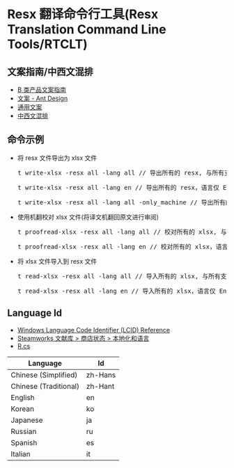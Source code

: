 # Resx 翻译命令行工具(Resx Translation Command Line Tools/RTCLT)

## 文案指南/中西文混排
- [B 类产品文案指南](https://zhuanlan.zhihu.com/p/351739115)  
- [文案 - Ant Design](https://ant.design/docs/spec/copywriting-cn)  
- [通用文案](https://design.teambition.com/doc/copywriting)  
- [中西文混排](https://design.teambition.com/doc/mixed)  

## 命令示例
- 将 resx 文件导出为 xlsx 文件
    <pre>t write-xlsx -resx all -lang all // 导出所有的 resx, 与所有支持的语言</pre>
    <pre>t write-xlsx -resx all -lang en // 导出所有的 resx，语言仅 English</pre>
    <pre>t write-xlsx -resx all -lang all -only_machine // 导出所有的 resx(仅机翻或未翻译的值), 与所有支持的语言</pre>
- 使用机翻校对 xlsx 文件(将译文机翻回原文进行审阅)
    <pre>t proofread-xlsx -resx all -lang all // 校对所有的 xlsx, 与所有支持的语言</pre>
    <pre>t proofread-xlsx -resx all -lang en // 校对所有的 xlsx，语言仅 English</pre>
- 将 xlsx 文件导入到 resx 文件
    <pre>t read-xlsx -resx all -lang all // 导入所有的 xlsx, 与所有支持的语言</pre>
    <pre>t read-xlsx -resx all -lang en // 导入所有的 xlsx，语言仅 English</pre>

## Language Id
- [Windows Language Code Identifier (LCID) Reference](https://docs.microsoft.com/en-us/openspecs/windows_protocols/ms-lcid/a9eac961-e77d-41a6-90a5-ce1a8b0cdb9c)
- [Steamworks 文献库 > 商店状态 > 本地化和语言](https://partner.steamgames.com/doc/store/localization#supported_languages)
- [R.cs](https://github.com/BeyondDimension/SteamTools/blob/develop/src/ST.Client.Desktop/UI/Resx/R.cs#L37-L44)

|  Language  |  Id  |
|  ----  |  ----  |
| Chinese (Simplified)  | zh-Hans |
| Chinese (Traditional)  | zh-Hant |
| English  | en |
| Korean  | ko |
| Japanese  | ja |
| Russian  | ru |
| Spanish  | es |
| Italian  | it |
